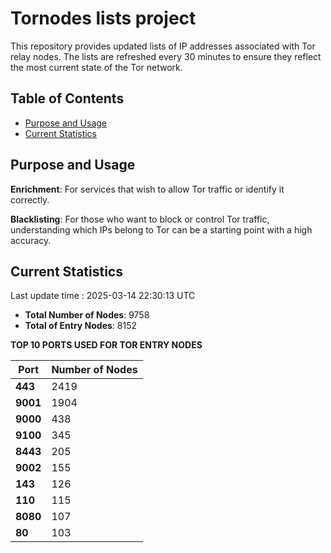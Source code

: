 # Tornodes lists project

This repository provides updated lists of IP addresses associated with Tor relay nodes. The lists are refreshed every 30 minutes to ensure they reflect the most current state of the Tor network.

## Table of Contents

- [Purpose and Usage](#purpose-and-usage)
- [Current Statistics](#current-statistics)


## Purpose and Usage

**Enrichment**: For services that wish to allow Tor traffic or identify it correctly.

**Blacklisting**: For those who want to block or control Tor traffic, understanding which IPs belong to Tor can be a starting point with a high accuracy.

## Current Statistics

Last update time : 2025-03-14 22:30:13 UTC

- **Total Number of Nodes**: 9758
- **Total of Entry Nodes**: 8152

**TOP 10 PORTS USED FOR TOR ENTRY NODES**

| **Port** | **Number of Nodes** |
|------|-----------------|
| **443**   | 2419  |
| **9001**   | 1904  |
| **9000**   | 438  |
| **9100**   | 345  |
| **8443**   | 205  |
| **9002**   | 155  |
| **143**   | 126  |
| **110**   | 115  |
| **8080**   | 107  |
| **80**   | 103  |

